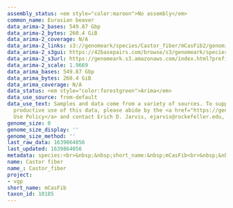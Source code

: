 ```yaml
---
assembly_status: <em style="color:maroon">No assembly</em>
common_name: Eurasian beaver
data_arima-2_bases: 549.87 Gbp
data_arima-2_bytes: 260.4 GiB
data_arima-2_coverage: N/A
data_arima-2_links: s3://genomeark/species/Castor_fiber/mCasFib2/genomic_data/arima/<br>
data_arima-2_s3gui: https://42basepairs.com/browse/s3/genomeark/species/Castor_fiber/mCasFib2/genomic_data/arima/
data_arima-2_s3url: https://genomeark.s3.amazonaws.com/index.html?prefix=species/Castor_fiber/mCasFib2/genomic_data/arima/
data_arima-2_scale: 1.9669
data_arima_bases: 549.87 Gbp
data_arima_bytes: 260.4 GiB
data_arima_coverage: N/A
data_status: <em style="color:forestgreen">Arima</em>
data_use_source: from-default
data_use_text: Samples and data come from a variety of sources. To support fair and
  productive use of this data, please abide by the <a href="https://genome10k.soe.ucsc.edu/data-use-policies/">Data
  Use Policy</a> and contact Erich D. Jarvis, ejarvis@rockefeller.edu, with any questions.
genome_size: 0
genome_size_display: ''
genome_size_method: ''
last_raw_data: 1639864056
last_updated: 1639864056
metadata: species:<br>&nbsp;&nbsp;short_name:&nbsp;mCasFib<br>&nbsp;&nbsp;name:&nbsp;Castor&nbsp;fiber<br>&nbsp;&nbsp;taxon_id:&nbsp;10185<br>&nbsp;&nbsp;common_name:&nbsp;Eurasian&nbsp;beaver<br>&nbsp;&nbsp;order:<br>&nbsp;&nbsp;&nbsp;&nbsp;name:&nbsp;Rodentia<br>&nbsp;&nbsp;family:<br>&nbsp;&nbsp;&nbsp;&nbsp;name:&nbsp;Castoridae<br>&nbsp;&nbsp;individuals:<br>&nbsp;&nbsp;&nbsp;&nbsp;-&nbsp;short_name:&nbsp;mCasFib2<br>&nbsp;&nbsp;&nbsp;&nbsp;&nbsp;&nbsp;biosample_id:&nbsp;SAMEA9654422<br>&nbsp;&nbsp;&nbsp;&nbsp;&nbsp;&nbsp;sex:&nbsp;male<br>&nbsp;&nbsp;genome_size:<br>&nbsp;&nbsp;genome_size_method:<br>&nbsp;&nbsp;project:&nbsp;[&nbsp;vgp&nbsp;]<br>
name: Castor fiber
name_: Castor_fiber
project:
- vgp
short_name: mCasFib
taxon_id: 10185
---
```

